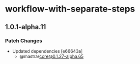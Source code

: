 # workflow-with-separate-steps

## 1.0.1-alpha.11

### Patch Changes

- Updated dependencies [e66643a]
  - @mastra/core@0.1.27-alpha.65
